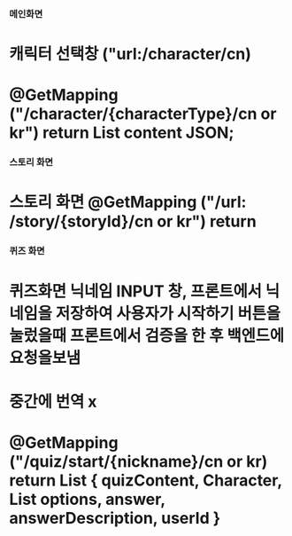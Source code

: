 ### 메인화면
# 캐릭터 선택창 ("url:/character/cn)
# @GetMapping ("/character/{characterType}/cn or kr") return List<String> content JSON;

### 스토리 화면
# 스토리 화면 @GetMapping ("/url: /story/{storyId}/cn or kr") return 

### 퀴즈 화면 
# 퀴즈화면 닉네임 INPUT 창, 프론트에서 닉네임을 저장하여 사용자가 시작하기 버튼을 눌렀을때 프론트에서 검증을 한 후 백엔드에 요청을보냄
# 중간에 번역 x
# @GetMapping ("/quiz/start/{nickname}/cn or kr) return List<QuizDto> { quizContent, Character, List<String> options, answer, answerDescription, userId } 





